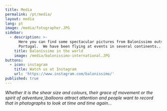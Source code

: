 ```yaml
---
title: Media
permalink: /pt/media/
layout: media
lang: pt
image: /media/fotographer.JPG
sidebar:
  - description: >-
      Here you can find some spectacular pictures from Baloníssimo outside of
      Portugal.  We have been flying at events in several continents...
    title: Baloníssimo in the world
    image: /media/balonissimo-international.JPG
buttons:
  - icon: instagram
    title: Watch us at Instagram
    url: 'https://www.instagram.com/balonissimo/'
published: true
---
```


_Whether it is the shear size and colours, their grace of movement or the spirit of adventure,\balloons attract attention and people want to record that in photographs to look at time and time again..._
